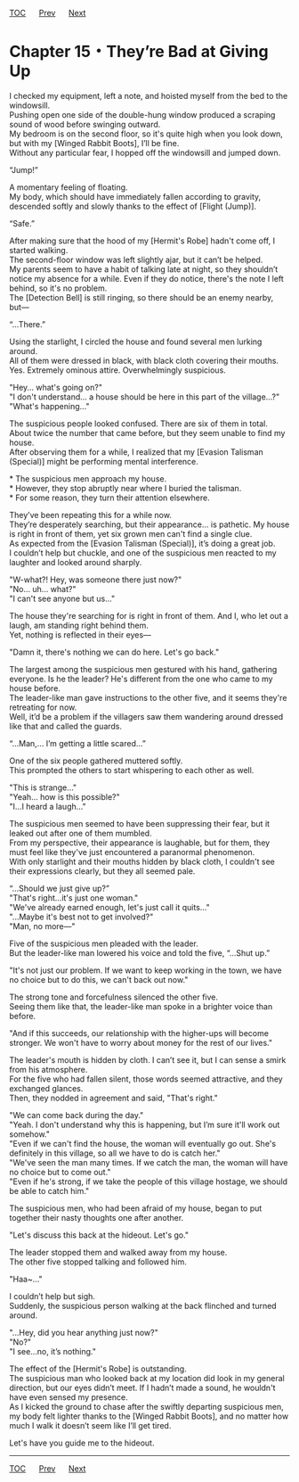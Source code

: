 [TOC](../readme.md)&nbsp;&nbsp;&nbsp;&nbsp;&nbsp;&nbsp;[Prev](Section_0014.md)&nbsp;&nbsp;&nbsp;&nbsp;&nbsp;&nbsp;[Next](Section_0016.md)



# Chapter 15・They’re Bad at Giving Up

I checked my equipment, left a note, and hoisted myself from the bed to
the windowsill.  
Pushing open one side of the double-hung window produced a scraping
sound of wood before swinging outward.  
My bedroom is on the second floor, so it's quite high when you look
down, but with my \[Winged Rabbit Boots\], I’ll be fine.  
Without any particular fear, I hopped off the windowsill and jumped
down.  
  
“Jump!”  
  
A momentary feeling of floating.  
My body, which should have immediately fallen according to gravity,
descended softly and slowly thanks to the effect of \[Flight (Jump)\].  
  
“Safe.”  
  
After making sure that the hood of my \[Hermit's Robe\] hadn't come off,
I started walking.  
The second-floor window was left slightly ajar, but it can’t be
helped.  
My parents seem to have a habit of talking late at night, so they
shouldn’t notice my absence for a while. Even if they do notice, there's
the note I left behind, so it's no problem.  
The \[Detection Bell\] is still ringing, so there should be an enemy
nearby, but―  
  
“…There.”  
  
Using the starlight, I circled the house and found several men lurking
around.  
All of them were dressed in black, with black cloth covering their
mouths.  
Yes. Extremely ominous attire. Overwhelmingly suspicious.  
  
"Hey… what's going on?"  
"I don't understand… a house should be here in this part of the
village…?"  
"What's happening…"  
  
The suspicious people looked confused. There are six of them in total.  
About twice the number that came before, but they seem unable to find my
house.  
After observing them for a while, I realized that my \[Evasion Talisman
(Special)\] might be performing mental interference.  
  
\* The suspicious men approach my house.  
\* However, they stop abruptly near where I buried the talisman.  
\* For some reason, they turn their attention elsewhere.  
  
They’ve been repeating this for a while now.  
They’re desperately searching, but their appearance… is pathetic. My
house is right in front of them, yet six grown men can't find a single
clue.  
As expected from the \[Evasion Talisman (Special)\], it’s doing a great
job.  
I couldn’t help but chuckle, and one of the suspicious men reacted to my
laughter and looked around sharply.  
  
"W-what?! Hey, was someone there just now?"  
"No… uh… what?"  
"I can't see anyone but us…"  
  
The house they're searching for is right in front of them. And I, who
let out a laugh, am standing right behind them.  
Yet, nothing is reflected in their eyes—  
  
"Damn it, there's nothing we can do here. Let's go back."  
  
The largest among the suspicious men gestured with his hand, gathering
everyone. Is he the leader? He's different from the one who came to my
house before.  
The leader-like man gave instructions to the other five, and it seems
they're retreating for now.  
Well, it’d be a problem if the villagers saw them wandering around
dressed like that and called the guards.  
  
“…Man,… I’m getting a little scared…”  
  
One of the six people gathered muttered softly.  
This prompted the others to start whispering to each other as well.  
  
"This is strange…"  
"Yeah… how is this possible?"  
"I…I heard a laugh…"  
  
The suspicious men seemed to have been suppressing their fear, but it
leaked out after one of them mumbled.  
From my perspective, their appearance is laughable, but for them, they
must feel like they've just encountered a paranormal phenomenon.  
With only starlight and their mouths hidden by black cloth, I couldn't
see their expressions clearly, but they all seemed pale.  
  
“…Should we just give up?”  
"That's right…it's just one woman."  
"We've already earned enough, let's just call it quits…"  
"...Maybe it's best not to get involved?"  
"Man, no more―"  
  
Five of the suspicious men pleaded with the leader.  
But the leader-like man lowered his voice and told the five, “…Shut
up.”  
  
"It's not just our problem. If we want to keep working in the town, we
have no choice but to do this, we can't back out now."  
  
The strong tone and forcefulness silenced the other five.  
Seeing them like that, the leader-like man spoke in a brighter voice
than before.  
  
"And if this succeeds, our relationship with the higher-ups will become
stronger. We won't have to worry about money for the rest of our
lives."  
  
The leader's mouth is hidden by cloth. I can’t see it, but I can sense a
smirk from his atmosphere.  
For the five who had fallen silent, those words seemed attractive, and
they exchanged glances.  
Then, they nodded in agreement and said, "That's right."  
  
"We can come back during the day."  
"Yeah. I don't understand why this is happening, but I’m sure it'll work
out somehow."  
"Even if we can't find the house, the woman will eventually go out.
She's definitely in this village, so all we have to do is catch her."  
"We've seen the man many times. If we catch the man, the woman will have
no choice but to come out."  
"Even if he's strong, if we take the people of this village hostage, we
should be able to catch him."  
  
The suspicious men, who had been afraid of my house, began to put
together their nasty thoughts one after another.  
  
"Let's discuss this back at the hideout. Let's go."  
  
The leader stopped them and walked away from my house.  
The other five stopped talking and followed him.  
  
"Haa~…"  
  
I couldn’t help but sigh.  
Suddenly, the suspicious person walking at the back flinched and turned
around.  
  
"...Hey, did you hear anything just now?"  
"No?"  
"I see…no, it’s nothing."  
  
The effect of the \[Hermit's Robe\] is outstanding.  
The suspicious man who looked back at my location did look in my general
direction, but our eyes didn’t meet. If I hadn’t made a sound, he
wouldn't have even sensed my presence.  
As I kicked the ground to chase after the swiftly departing suspicious
men, my body felt lighter thanks to the \[Winged Rabbit Boots\], and no
matter how much I walk it doesn’t seem like I’ll get tired.  
  
Let's have you guide me to the hideout.  
  
  


---
[TOC](../readme.md)&nbsp;&nbsp;&nbsp;&nbsp;&nbsp;&nbsp;[Prev](Section_0014.md)&nbsp;&nbsp;&nbsp;&nbsp;&nbsp;&nbsp;[Next](Section_0016.md)

